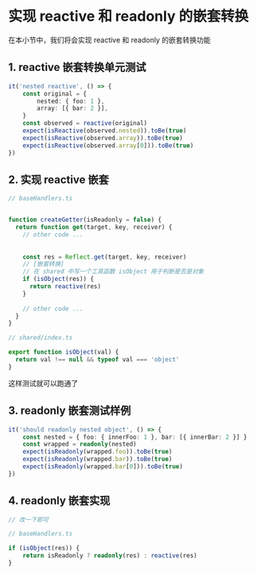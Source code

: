 # 实现 reactive 和 readonly 的嵌套转换

在本小节中，我们将会实现 reactive 和 readonly 的嵌套转换功能

## 1. reactive 嵌套转换单元测试

```ts
it('nested reactive', () => {
    const original = {
        nested: { foo: 1 },
        array: [{ bar: 2 }],
    }
    const observed = reactive(original)
    expect(isReactive(observed.nested)).toBe(true)
    expect(isReactive(observed.array)).toBe(true)
    expect(isReactive(observed.array[0])).toBe(true)
})
```

## 2. 实现 reactive 嵌套

```ts
// baseHandlers.ts


function createGetter(isReadonly = false) {
  return function get(target, key, receiver) {
    // other code ...
      
      
    const res = Reflect.get(target, key, receiver)
    // [嵌套转换]
    // 在 shared 中写一个工具函数 isObject 用于判断是否是对象
    if (isObject(res)) {
      return reactive(res)
    }
	
    // other code ...
  }
}
```

```ts
// shared/index.ts

export function isObject(val) {
  return val !== null && typeof val === 'object'
}
```

这样测试就可以跑通了

## 3. readonly 嵌套测试样例

```ts
it('should readonly nested object', () => {
    const nested = { foo: { innerFoo: 1 }, bar: [{ innerBar: 2 }] }
    const wrapped = readonly(nested)
    expect(isReadonly(wrapped.foo)).toBe(true)
    expect(isReadonly(wrapped.bar)).toBe(true)
    expect(isReadonly(wrapped.bar[0])).toBe(true)
})
```

## 4. readonly 嵌套实现

```ts
// 改一下即可

// baseHandlers.ts

if (isObject(res)) {
    return isReadonly ? readonly(res) : reactive(res)
}
```

